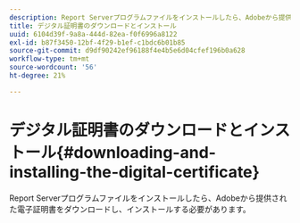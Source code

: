 ```yaml
---
description: Report Serverプログラムファイルをインストールしたら、Adobeから提供された電子証明書をダウンロードし、インストールする必要があります。
title: デジタル証明書のダウンロードとインストール
uuid: 6104d39f-9a8a-444d-82ea-f0f6996a8122
exl-id: b87f3450-12bf-4f29-b1ef-c1bdc6b01b85
source-git-commit: d9df90242ef96188f4e4b5e6d04cfef196b0a628
workflow-type: tm+mt
source-wordcount: '56'
ht-degree: 21%

---
```


# デジタル証明書のダウンロードとインストール{#downloading-and-installing-the-digital-certificate}

Report Serverプログラムファイルをインストールしたら、Adobeから提供された電子証明書をダウンロードし、インストールする必要があります。
